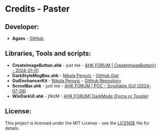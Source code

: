 # Credits - Paster

## Developer:
- **Agzes** - [GitHub](https://github.com/Agzes)

## Libraries, Tools and scripts:
- **CreateImageButton.ahk** - just me - [AHK FORUM | CreateImageButton() - 2024-01-01](https://www.autohotkey.com/boards/viewtopic.php?t=93339)
- **DarkStyleMsgBox.ahk** - [Nikola Perovic](https://github.com/nperovic) - [GitHub Gist](https://gist.github.com/nperovic/0b9a511eda773f9304813a6ad9eec137)
- **GuiEnchancerKit** -  [Nikola Perovic](https://github.com/nperovic) - [GitHub Repository](https://github.com/nperovic/GuiEnhancerKit)
- **ScroolBar.ahk** - just me - [AHK FORUM | POC - Scrollable GUI (2024-07-26)](https://www.autohotkey.com/boards/viewtopic.php?f=83&t=112708)
- **WinDarkUI.ahk** - jNizM - [AHK FORUM| DarkMode (Force or Toggle)](https://www.autohotkey.com/boards/viewtopic.php?f=92&t=115952) 


## License:
This project is licensed under the MIT License - see the [LICENSE](LICENSE) file for details.
